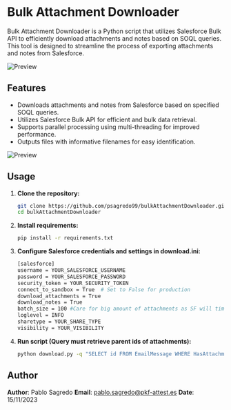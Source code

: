 # Bulk Attachment Downloader


Bulk Attachment Downloader is a Python script that utilizes Salesforce Bulk API to efficiently download attachments and notes based on SOQL queries. This tool is designed to streamline the process of exporting attachments and notes from Salesforce.

![Preview](https://github.com/psagredo99/bulkAttachmentDownloader/assets/72439144/e56c56fb-3987-4d1c-966e-015be401f0d3)

## Features

- Downloads attachments and notes from Salesforce based on specified SOQL queries.
- Utilizes Salesforce Bulk API for efficient and bulk data retrieval.
- Supports parallel processing using multi-threading for improved performance.
- Outputs files with informative filenames for easy identification.

![Preview](https://github.com/psagredo99/bulkAttachmentDownloader/assets/72439144/6cdba01b-4ed5-4d17-bf64-e657be20b452)

## Usage

1. **Clone the repository:**

   ```bash
   git clone https://github.com/psagredo99/bulkAttachmentDownloader.git
   cd bulkAttachmentDownloader
2. **Install requirements:**

   ```bash
   pip install -r requirements.txt
3. **Configure Salesforce credentials and settings in download.ini:**
   ```bash
   [salesforce]
   username = YOUR_SALESFORCE_USERNAME
   password = YOUR_SALESFORCE_PASSWORD
   security_token = YOUR_SECURITY_TOKEN
   connect_to_sandbox = True  # Set to False for production
   download_attachments = True
   download_notes = True
   batch_size = 100 #Care for big amount of attachments as SF will timeout F.E. 10k batch size
   loglevel = INFO
   sharetype = YOUR_SHARE_TYPE
   visibility = YOUR_VISIBILITY

4. **Run script (Query must retrieve parent ids of attachments):**

   ```bash
   python download.py -q "SELECT id FROM EmailMessage WHERE HasAttachment = true"
   

## Author

   **Author**: Pablo Sagredo
   **Email**: pablo.sagredo@pkf-attest.es
   **Date**: 15/11/2023

